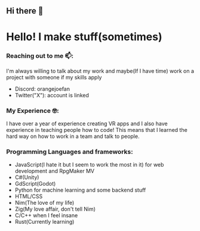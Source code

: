 ## Hi there 👋

# Hello! I make stuff(sometimes)

### Reaching out to me 📫:
I'm always willing to talk about my work and maybe(If I have time) work on a project with someone if my skills apply
- Discord: orangejoefan
- Twitter("X"): account is linked

### My Experience 🤓:
I have over a year of experience creating VR apps and I also have experience in teaching people how to code! This means that I learned the hard way on how to work in a team and talk to people.

### Programming Languages and frameworks:
- JavaScript(I hate it but I seem to work the most in it) for web development and RpgMaker MV
- C#(Unity)
- GdScript(Godot)
- Python for machine learning and some backend stuff
- HTML/CSS
- Nim(The love of my life)
- Zig(My love affair, don't tell Nim)
- C/C++ when I feel insane
- Rust(Currently learning)
